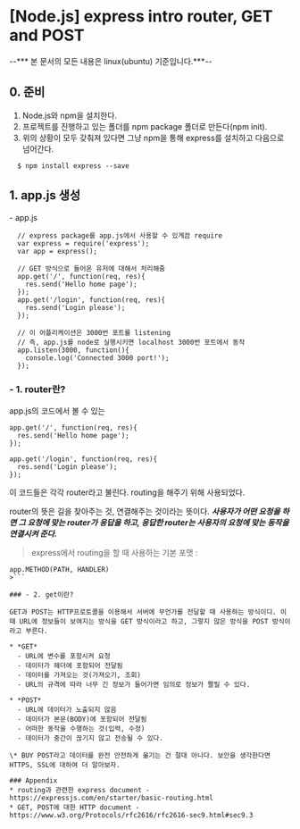 [Node.js] express intro router, GET and POST
==========
\--*** 본 문서의 모든 내용은 linux(ubuntu) 기준입니다.***--
## 0. 준비
1. Node.js와 npm을 설치한다.
2. 프로젝트를 진행하고 있는 폴더를 npm package 폴더로 만든다(npm init).
3. 위의 상황이 모두 갖춰져 있다면 그냥 npm을 통해 express를 설치하고 다음으로 넘어간다.
```
  $ npm install express --save
```

## 1. app.js 생성
\- app.js

```
  // express package를 app.js에서 사용할 수 있게끔 require
  var express = require('express');
  var app = express();

  // GET 방식으로 들어온 유저에 대해서 처리해줌
  app.get('/', function(req, res){
    res.send('Hello home page');
  });
  app.get('/login', function(req, res){
    res.send('Login please');
  });

  // 이 어플리케이션은 3000번 포트를 listening
  // 즉, app.js를 node로 실행시키면 localhost 3000번 포트에서 동작
  app.listen(3000, function(){
    console.log('Connected 3000 port!');
  });
```
### - 1. router란?
 app.js의 코드에서 볼 수 있는
  ```
  app.get('/', function(req, res){
    res.send('Hello home page');
  });
  ```
  ```
  app.get('/login', function(req, res){
    res.send('Login please');
  });
  ```
 이 코드들은 각각 router라고 불린다. routing을 해주기 위해 사용되었다.

router의 뜻은 길을 찾아주는 것, 연결해주는 것이라는 뜻이다. ***사용자가 어떤 요청을 하면 그 요청에 맞는 router가 응답을 하고, 응답한 router는 사용자의 요청에 맞는 동작을 연결시켜 준다.***

>express에서 routing을 할 때 사용하는 기본 포맷 :
```
app.METHOD(PATH, HANDLER)
>```

### - 2. get이란?

GET과 POST는 HTTP프로토콜을 이용해서 서버에 무언가를 전달할 때 사용하는 방식이디. 이때 URL에 정보들이 보여지는 방식을 GET 방식이라고 하고, 그렇지 않은 방식을 POST 방식이라고 부른다.

* *GET*
  - URL에 변수를 포함시켜 요청
  - 데이터가 헤더에 포함되어 전달됨
  - 데이터를 가져오는 것(가져오기, 조회)
  - URL의 규격에 따라 너무 긴 정보가 들어가면 임의로 정보가 짤릴 수 있다.

* *POST*
  - URL에 데이터가 노출되지 않음
  - 데이터가 본문(BODY)에 포함되어 전달됨
  - 어떠한 동작을 수행하는 것(입력, 수정)
  - 데이터가 중간이 끊기지 않고 전송될 수 있다.

\* BUY POST라고 데이터를 완전 안전하게 옮기는 건 절대 아니다. 보안을 생각한다면 HTTPS, SSL에 대하여 더 알아보자.

### Appendix
* routing과 관련한 express document - https://expressjs.com/en/starter/basic-routing.html
* GET, POST에 대한 HTTP document - https://www.w3.org/Protocols/rfc2616/rfc2616-sec9.html#sec9.3
